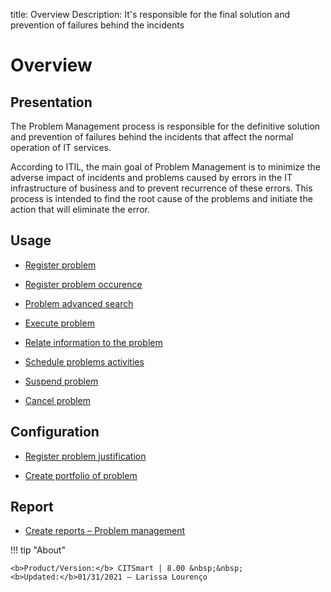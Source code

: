 title: Overview 
Description: It's responsible for the final solution and prevention of failures behind the incidents
# Overview

Presentation
----------------

The Problem Management process is responsible for the definitive solution
and prevention of failures behind the incidents that affect the normal 
operation of IT services.  

According to ITIL, the main goal of Problem Management is to minimize the
adverse impact of incidents and problems caused by errors in the IT infrastructure
of business and to prevent recurrence of these errors. This process is intended to find
the root cause of the problems and initiate the action that will eliminate the error.

Usage
----------------

-   [Register problem](/en-us/citsmart-platform-8/processes/problem/use/register-problem.html)

-   [Register problem occurence](/en-us/citsmart-platform-8/processes/problem/use/problem-occurrences.html)

-   [Problem advanced search](/en-us/citsmart-platform-8/processes/problem/use/advanced-search-for-problem.html)

-   [Execute problem](/en-us/citsmart-platform-8/processes/problem/use/problem-execution.html)

-   [Relate information to the problem](/en-us/citsmart-platform-8/processes/problem/use/relate-information-to-problem.html)

-   [Schedule problems activities](/en-us/citsmart-platform-8/processes/problem/use/schedule-problem-activities.html)

-   [Suspend problem](/en-us/citsmart-platform-8/processes/problem/use/suspend-problem.html)

-   [Cancel problem](/en-us/citsmart-platform-8/processes/problem/use/cancel-problem.html)

Configuration
----------------

-   [Register problem justification](/en-us/citsmart-platform-8/processes/problem/configuration/problem-justification.html)

-   [Create portfolio of problem](/en-us/citsmart-platform-8/processes/problem/configuration/problem-portfolio.html)

Report
------

-   [Create reports – Problem management](/en-us/citsmart-platform-8/processes/problem/use/generate-reports-problem-management.html)

!!! tip "About"

    <b>Product/Version:</b> CITSmart | 8.00 &nbsp;&nbsp;
    <b>Updated:</b>01/31/2021 – Larissa Lourenço
